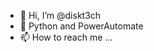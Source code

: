 - 👋 Hi, I’m @diskt3ch
- 🌱 Python and PowerAutomate
- 📫 How to reach me ...

<!---
diskt3ch/diskt3ch is a ✨ special ✨ repository because its `README.md` (this file) appears on your GitHub profile.
You can click the Preview link to take a look at your changes.
--->
